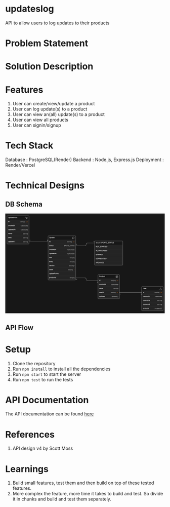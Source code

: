 # updateslog
API to allow users to log updates to their products

# Problem Statement


# Solution Description


# Features
1. User can create/view/update a product
2. User can log update(s) to a product
3. User can view an(all) update(s) to a product
4. User can view all products
5. User can signin/signup

# Tech Stack
Database : PostgreSQL(Render)
Backend : Node.js, Express.js
Deployment : Render/Vercel

# Technical Designs
## DB Schema
![DB Schema design](image.png)
## API Flow

# Setup
1. Clone the repository
2. Run `npm install` to install all the dependencies
3. Run `npm start` to start the server
4. Run `npm test` to run the tests

# API Documentation
The API documentation can be found [here](https://documenter.getpostman.com/view/10689707/Tz5tYz8n)

# References
1. API design v4 by Scott Moss

# Learnings
1. Build small features, test them and then build on top of these tested features.
2. More complex the feature, more time it takes to build and test. So divide it in chunks and build and test them separately.
